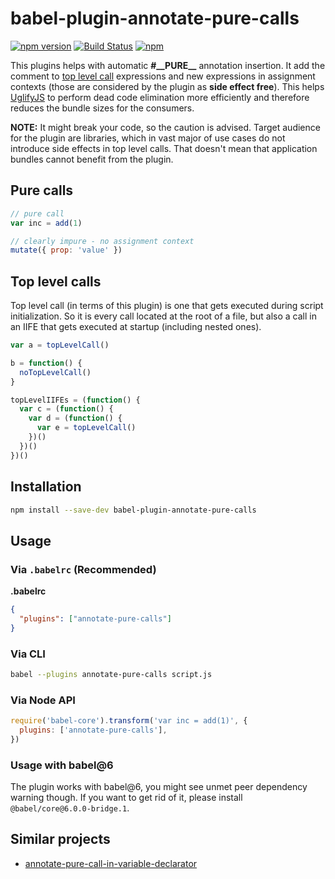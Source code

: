 # babel-plugin-annotate-pure-calls

[![npm version](https://img.shields.io/npm/v/babel-plugin-annotate-pure-calls.svg)](https://www.npmjs.com/package/babel-plugin-annotate-pure-calls)
[![Build Status](https://travis-ci.org/Andarist/babel-plugin-annotate-pure-calls.svg?branch=master)](https://travis-ci.org/Andarist/babel-plugin-annotate-pure-calls)
[![npm](https://img.shields.io/npm/dm/babel-plugin-annotate-pure-calls.svg)](https://www.npmjs.com/package/babel-plugin-annotate-pure-calls)

This plugins helps with automatic **#\_\_PURE\_\_** annotation insertion. It add the comment to
[top level call](#top-level-calls) expressions and new expressions in assignment contexts (those are considered by the
plugin as **side effect free**). This helps [UglifyJS](https://github.com/mishoo/UglifyJS2) to perform dead code
elimination more efficiently and therefore reduces the bundle sizes for the consumers.

**NOTE:** It might break your code, so the caution is advised. Target audience for the plugin are libraries, which in
vast major of use cases do not introduce side effects in top level calls. That doesn't mean that application bundles
cannot benefit from the plugin.

## Pure calls

```js
// pure call
var inc = add(1)

// clearly impure - no assignment context
mutate({ prop: 'value' })
```

## Top level calls

Top level call (in terms of this plugin) is one that gets executed during script initialization. So it is every call
located at the root of a file, but also a call in an IIFE that gets executed at startup (including nested ones).

```js
var a = topLevelCall()

b = function() {
  noTopLevelCall()
}

topLevelIIFEs = (function() {
  var c = (function() {
    var d = (function() {
      var e = topLevelCall()
    })()
  })()
})()
```

## Installation

```sh
npm install --save-dev babel-plugin-annotate-pure-calls
```

## Usage

### Via `.babelrc` (Recommended)

**.babelrc**

```json
{
  "plugins": ["annotate-pure-calls"]
}
```

### Via CLI

```sh
babel --plugins annotate-pure-calls script.js
```

### Via Node API

```javascript
require('babel-core').transform('var inc = add(1)', {
  plugins: ['annotate-pure-calls'],
})
```

### Usage with babel@6

The plugin works with babel@6, you might see unmet peer dependency warning though. If you want to get rid of it, please
install `@babel/core@6.0.0-bridge.1`.

## Similar projects

- [annotate-pure-call-in-variable-declarator](https://github.com/morlay/babel-plugin-annotate-pure-call-in-variable-declarator)
